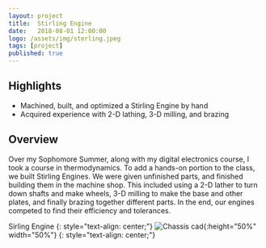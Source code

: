 ```yaml
---
layout: project
title:  Stirling Engine
date:   2018-08-01 12:00:00
logo: /assets/img/sterling.jpeg
tags: [project]
published: true
---
```


## Highlights
- Machined, built, and optimized a Stirling Engine by hand
- Acquired experience with 2-D lathing, 3-D milling, and brazing


## Overview
Over my Sophomore Summer, along with my digital electronics course, I took a course in thermodynamics. 
To add a hands-on portion to the class, we built Stirling Engines. We were given unfinished parts, and
finished building them in the machine shop. This included using a 2-D lather to turn down shafts and make wheels,
3-D milling to make the base and other plates, and finally brazing together different parts. In the end,
our engines competed to find their efficiency and tolerances. 



Sirling Engine
{: style="text-align: center;"}
![Chassis cad](/assets/img/stering.jpeg){:height="50%" width="50%"}
{: style="text-align: center;"} 
